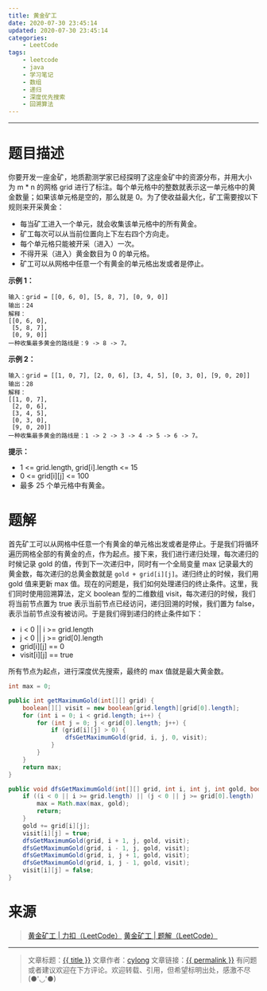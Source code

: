 ```yaml
---
title: 黄金矿工
date: 2020-07-30 23:45:14
updated: 2020-07-30 23:45:14
categories:
    - LeetCode
tags:
    - leetcode
    - java
    - 学习笔记
    - 数组
    - 递归
    - 深度优先搜索
    - 回溯算法
---
```

---

# 题目描述

你要开发一座金矿，地质勘测学家已经探明了这座金矿中的资源分布，并用大小为 m * n 的网格 grid 进行了标注。每个单元格中的整数就表示这一单元格中的黄金数量；如果该单元格是空的，那么就是 0。为了使收益最大化，矿工需要按以下规则来开采黄金：

* 每当矿工进入一个单元，就会收集该单元格中的所有黄金。
* 矿工每次可以从当前位置向上下左右四个方向走。
* 每个单元格只能被开采（进入）一次。
* 不得开采（进入）黄金数目为 0 的单元格。
* 矿工可以从网格中任意一个有黄金的单元格出发或者是停止。

**示例 1：**
```
输入：grid = [[0, 6, 0], [5, 8, 7], [0, 9, 0]]
输出：24
解释：
[[0, 6, 0],
 [5, 8, 7],
 [0, 9, 0]]
一种收集最多黄金的路线是：9 -> 8 -> 7。
```

**示例 2：**
```
输入：grid = [[1, 0, 7], [2, 0, 6], [3, 4, 5], [0, 3, 0], [9, 0, 20]]
输出：28
解释：
[[1, 0, 7],
 [2, 0, 6],
 [3, 4, 5],
 [0, 3, 0],
 [9, 0, 20]]
一种收集最多黄金的路线是：1 -> 2 -> 3 -> 4 -> 5 -> 6 -> 7。
```

**提示：**

* 1 <= grid.length, grid[i].length <= 15
* 0 <= grid[i][j] <= 100
* 最多 25 个单元格中有黄金。

<!-- more -->

# 题解

首先矿工可以从网格中任意一个有黄金的单元格出发或者是停止。于是我们将循环遍历网格全部的有黄金的点，作为起点。接下来，我们进行递归处理，每次递归的时候记录 gold 的值，传到下一次递归中，同时有一个全局变量 max 记录最大的黄金数，每次递归的总黄金数就是 `gold + grid[i][j]`。递归终止的时候，我们用 gold 值来更新 max 值。现在的问题是，我们如何处理递归的终止条件。这里，我们同时使用回溯算法，定义 boolean 型的二维数组 visit，每次递归的时候，我们将当前节点置为 true 表示当前节点已经访问，递归回溯的时候，我们置为 false，表示当前节点没有被访问。于是我们得到递归的终止条件如下：

* i < 0 || i >= grid.length
* j < 0 || j >= grid[0].length
* grid[i][j] == 0
* visit[i][j] == true

所有节点为起点，进行深度优先搜索，最终的 max 值就是最大黄金数。

```java
int max = 0;

public int getMaximumGold(int[][] grid) {
    boolean[][] visit = new boolean[grid.length][grid[0].length];
    for (int i = 0; i < grid.length; i++) {
        for (int j = 0; j < grid[0].length; j++) {
            if (grid[i][j] > 0) {
                dfsGetMaximumGold(grid, i, j, 0, visit);
            }
        }
    }
    return max;
}

public void dfsGetMaximumGold(int[][] grid, int i, int j, int gold, boolean[][] visit) {
    if ((i < 0 || i >= grid.length) || (j < 0 || j >= grid[0].length) || grid[i][j] == 0 || visit[i][j]) {
        max = Math.max(max, gold);
        return;
    }
    gold += grid[i][j];
    visit[i][j] = true;
    dfsGetMaximumGold(grid, i + 1, j, gold, visit);
    dfsGetMaximumGold(grid, i - 1, j, gold, visit);
    dfsGetMaximumGold(grid, i, j + 1, gold, visit);
    dfsGetMaximumGold(grid, i, j - 1, gold, visit);
    visit[i][j] = false;
}
```

# 来源
> [黄金矿工 | 力扣（LeetCode）][1]
> [黄金矿工 | 题解（LeetCode）][2]

---

> 文章标题：<a href='{{ permalink }}' title='{{ title }}' >{{ title }}</a>
> 文章作者：[cylong](http://www.cylong.com/about/ "cylong")
> 文章链接：<a href='{{ permalink }}' title='{{ title }}' >{{ permalink }}</a>
> 有问题或者建议欢迎在下方评论。欢迎转载、引用，但希望标明出处，感激不尽(●'◡'●)

[1]: https://leetcode-cn.com/problems/path-with-maximum-gold/ "黄金矿工 | 力扣（LeetCode）"
[2]: https://leetcode-cn.com/problems/path-with-maximum-gold/solution/ "黄金矿工 | 题解（LeetCode）"
